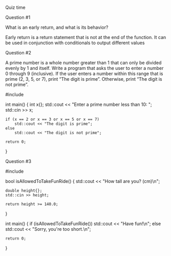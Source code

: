 Quiz time

Question #1

What is an early return, and what is its behavior?

Early return is a return statement that is not at the end of the function. It can be used in conjunction with conditionals to output different values 

Question #2

A prime number is a whole number greater than 1 that can only be divided evenly by 1 and itself. Write a program that asks the user to enter a number 0 through 9 (inclusive). If the user enters a number within this range that is prime (2, 3, 5, or 7), print “The digit is prime”. Otherwise, print “The digit is not prime”.

#include <iostream>

int main()
{
    int x{};
    std::cout << "Enter a prime number less than 10: ";
    std::cin >> x;

    if (x == 2 or x == 3 or x == 5 or x == 7)
        std::cout << "The digit is prime";
    else
        std::cout << "The digit is not prime";

    return 0;
}


Question #3

#include <iostream>

bool isAllowedToTakeFunRide()
{
    std::cout << "How tall are you? (cm)\n";

    double height{};
    std::cin >> height;

    return height >= 140.0;

}

int main()
{
    if (isAllowedToTakeFunRide())
        std::cout << "Have fun!\n";
    else
        std::cout << "Sorry, you're too short.\n";

    return 0;
}